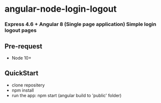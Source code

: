 # angular-node-login-logout

### Express 4.6 + Angular 8 (Single page application) Simple login logout pages

## Pre-request
- Node 10+

## QuickStart
- clone repositery
- npm install 
- run the app: npm start (angular build to 'public' folder)

